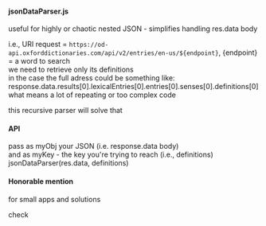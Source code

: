 #### jsonDataParser.js

useful for highly or chaotic nested JSON - simplifies handling res.data body   

i.e., URI request = `https://od-api.oxforddictionaries.com/api/v2/entries/en-us/${endpoint}`, {endpoint} = a word to search  
we need to retrieve only its definitions  
in the case the full adress could be something like:  
response.data.results[0].lexicalEntries[0].entries[0].senses[0].definitions[0]  
what means a lot of repeating or too complex code    
  
this recursive parser will solve that


#### API
  
pass as myObj your JSON (i.e. response.data body)  
and as myKey - the key you're trying to reach (i.e., definitions)  
jsonDataParser(res.data, definitions)  
 
#### Honorable mention

for small apps and solutions  
  
check 
